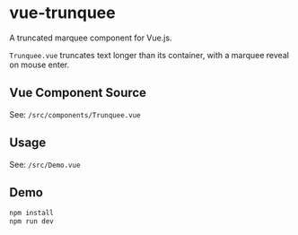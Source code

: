 # vue-trunquee

A truncated marquee component for Vue.js.

`Trunquee.vue` truncates text longer than its container, with a marquee reveal on mouse enter.

## Vue Component Source

See: `/src/components/Trunquee.vue`

## Usage

See: `/src/Demo.vue`

## Demo

``` bash
npm install
npm run dev
```
